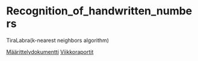 # Recognition_of_handwritten_numbers
TiraLabra(k-nearest neighbors algorithm)

[Määrittelydokumentti](https://github.com/junyuan-fang/Recognition_of_handwritten_numbers/master/documentation/määrittely.md)
[Viikkoraportit](https://github.com/junyuan-fang/Recognition_of_handwritten_numbers/master/documentation/viikkoraportti/)